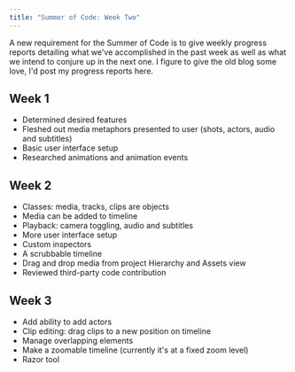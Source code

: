 ```yaml
---
title: "Summer of Code: Week Two"
---
```


A new requirement for the Summer of Code is to give weekly progress reports detailing what we've accomplished in the past week as well as what we intend to conjure up in the next one. I figure to give the old blog some love, I'd post my progress reports here.


## Week 1

- Determined desired features
- Fleshed out media metaphors presented to user (shots, actors, audio and subtitles)
- Basic user interface setup
- Researched animations and animation events


## Week 2

- Classes: media, tracks, clips are objects
- Media can be added to timeline
- Playback: camera toggling, audio and subtitles
- More user interface setup
- Custom inspectors
- A scrubbable timeline
- Drag and drop media from project Hierarchy and Assets view
- Reviewed third-party code contribution


## Week 3

- Add ability to add actors
- Clip editing: drag clips to a new position on timeline
- Manage overlapping elements
- Make a zoomable timeline (currently it's at a fixed zoom level)
- Razor tool
